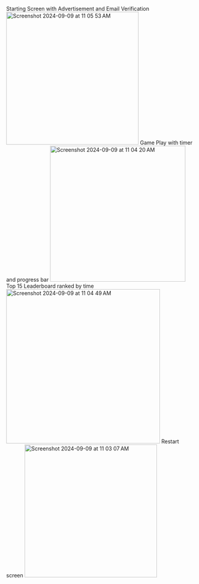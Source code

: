 Starting Screen with Advertisement and Email Verification
<img width="353" alt="Screenshot 2024-09-09 at 11 05 53 AM" src="https://github.com/user-attachments/assets/1e79a857-513b-489b-80b6-7eb445fdebaa">
Game Play with timer and progress bar
<img width="361" alt="Screenshot 2024-09-09 at 11 04 20 AM" src="https://github.com/user-attachments/assets/35b13758-7456-4eb9-af38-709a51410ce0">
Top 15 Leaderboard ranked by time
<img width="410" alt="Screenshot 2024-09-09 at 11 04 49 AM" src="https://github.com/user-attachments/assets/50e99a59-9551-4b91-b19d-0771bbee6914">
Restart screen
<img width="353" alt="Screenshot 2024-09-09 at 11 03 07 AM" src="https://github.com/user-attachments/assets/bd5dd2a5-6b22-40c8-9fe7-1f1754a2a5b7">
